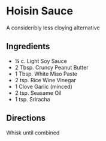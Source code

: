 # Hoisin Sauce

A consideribly less cloying alternative

## Ingredients

* ¼ c. Light Soy Sauce
* 2 Tbsp. Cruncy Peanut Butter
* 1 Tbsp. White Miso Paste
* 2 tsp. Rice Wine Vinegar
* 1 Clove Garlic (minced)
* 2 tsp. Seasame Oil
* 1 tsp. Sriracha

## Directions

Whisk until combined